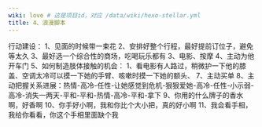 ```yaml
---
wiki: love # 这是项目id，对应 /data/wiki/hexo-stellar.yml
title: 4、浪漫脚本
---
```


行动建设：
1、见面的时候带一束花
2、安排好整个行程，最好提前订位子，避免等太久
3、最好选一个综合性的商场，吃喝玩乐都有
3、电影、按摩
4、主动为他开车门
5、如何制造肢体接触的机会：
1、看电影有人路过，稍微护一下他的膝盖、空调太冷可以摸一下她的手臂、咳嗽时摸一下她的额头、
7、主动买单
8、主动把握关系进展：热情-高冷-任性-让她感觉到危机-狠狠爱她-高冷-任性-小示弱-高冷-消失一两天-平和-平和-热情-高冷-平和-拿下
9、你用的什么牌子的香水啊，好香啊
10、你手好小啊，我和你比个大小把，真的好小啊
11、我会看手相，我给你看看，你这个手相里面缺个我












